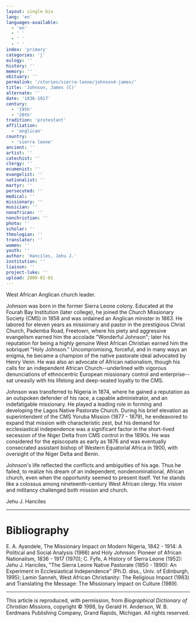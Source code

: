 ```yaml
---
layout: single-bio
lang: 'en'
languages-available:
  - 'en'
  - ' '
  - ' '
  - ' '
index: 'primary'
categories: 'j'
eulogy: ''
history: ''
memory: ''
obituary: ''
permalink: '/stories/sierra-leone/johnson4-james/'
title: 'Johnson, James (C)'
alternate: ''
date: '1836-1917'
century:
  - '19th'
  - '20th'
tradition: 'protestant'
affiliation:
  - 'anglican'
country:
  - 'sierra leone'
ancient: ''
artist: ''
catechist: ''
clergy: ''
ecumenist: ''
evangelist: ''
nationalist: ''
martyr: ''
persecuted: ''
medical: ''
missionary: ''
musician: ''
nonafrican: ''
nonchristian: ''
photo: ''
scholar: ''
theologian: ''
translator: ''
women: ''
youth: ''
author: 'Hanciles, Jehu J.'
institution: ''
liaison: ''
project-luke: ''
upload: 2000-01-01
---
```



West African Anglican church leader.

Johnson was born in the former Sierra Leone colony. Educated at the Fourah Bay Institution (later college), he joined the Church Missionary Society (CMS) in 1858 and was ordained an Anglican minister in 1863. He labored for eleven years as missionary and pastor in the prestigious Christ Church, Pademba Road, Freetown, where his piety and aggressive evangelism earned him the accolade "Wonderful Johnson"; later his reputation for being a highly genuine West African Christian earned him the sobriquet "Holy Johnson." Uncompromising, forceful, and in many ways an enigma, he became a champion of the native pastorate ideal advocated by Henry Venn. He was also an advocate of African nationalism, though his calls for an independent African Church--underlined with vigorous denunciations of ethnocentric European missionary control and enterprise--sat uneasily with his lifelong and deep-seated loyalty to the CMS.

Johnson was transferred to Nigeria in 1874, where he gained a reputation as an outspoken defender of his race, a capable administrator, and an indefatigable missionary. He played a leading role in forming and developing the Lagos Native Pastorate Church. During his brief elevation as superintendent of the CMS Yoruba Mission (1877 - 1879), he endeavored to expand that mission with characteristic zest, but his demand for ecclesiastical independence was a significant factor in the short-lived secession of the Niger Delta from CMS control in the 1890s. He was considered for the episcopate as early as 1876 and was eventually consecrated assistant bishop of Western Equatorial Africa in 1900, with oversight of the Niger Delta and Benin.

Johnson's life reflected the conflicts and ambiguities of his age. Thus he failed, to realize his dream of an independent, nondenominational, African church, even when the opportunity seemed to present itself. Yet he stands like a colossus among nineteenth-century West African clergy. His vision and militancy challenged both mission and church.

Jehu J. Hanciles

---

# Bibliography

E. A. Ayandele, The Missionary Impact on Modern Nigeria, 1842 - 1914: A Political and Social Analysis (1966) and Holy Johnson: Pioneer of African Nationalism, 1836 - 1917 (1970); C. Fyfe, A History of Sierra Leone (1952): Jehu J. Hanciles, "The Sierra Leone Native Pastorate (1850 - 1890): An Experiment in Ecclesiastical Independence" (Ph.D. diss., Univ. of Edinburgh, 1995); Lamin Sanneh, West African Christianity: The Religious Impact (1983) and Translating the Message: The Missionary Impact on Culture (1989).

---

This article is reproduced, with permission, from *Biographical Dictionary of Christian Missions*,   copyright &copy; 1998, by Gerald H. Anderson, W. B. Eerdmans Publishing Company, Grand Rapids, Michigan.  All rights reserved.